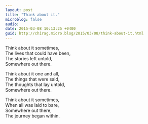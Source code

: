 ```yaml
---
layout: post
title: "Think about it."
microblog: false
audio: 
date: 2015-03-08 10:13:25 +0400
guid: http://chirag.micro.blog/2015/03/08/think-about-it.html
---
```

<p>Think about it sometimes,<br>The lives that could have been,<br>The stories left untold,<br>Somewhere out there.</p>
<p>Think about it one and all,<br>The things that were said,<br>The thoughts that lay untold,<br>Somewhere out there.</p>
<p>Think about it sometimes,<br>When all was laid to bare,<br>Somewhere out there,<br>The journey began within.</p>
